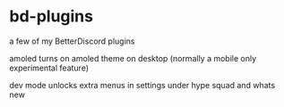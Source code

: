 # bd-plugins
a few of my BetterDiscord plugins

amoled turns on amoled theme on desktop (normally a mobile only experimental feature)

dev mode unlocks extra menus in settings under hype squad and whats new
